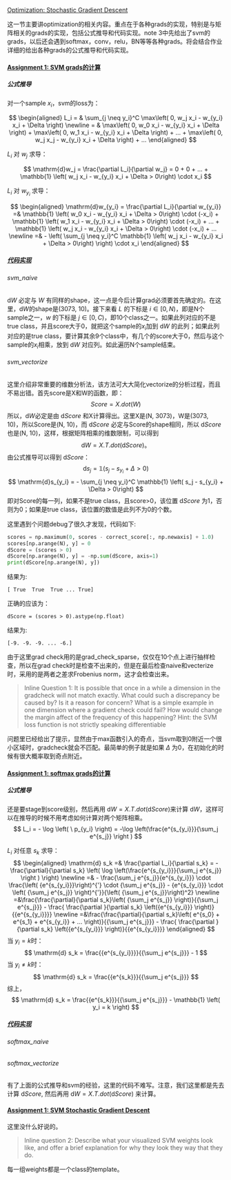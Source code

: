 [Optimization: Stochastic Gradient Descent](http://cs231n.github.io/optimization-1/)

这一节主要讲optimization的相关内容。重点在于各种grads的实现，特别是与矩阵相关的grads的实现，包括公式推导和代码实现。note 3中先给出了svm的grads，以后还会遇到softmax，conv，relu，BN等等各种grads。将会结合作业详细的给出各种grads的公式推导和代码实现。

#### [Assignment 1: SVM grads的计算](https://github.com/FortiLeiZhang/cs231n/blob/master/code/cs231n/assignment1/svm.ipynb)

##### 公式推导

对一个sample $x_i$，svm的loss为：

$$
\begin{aligned}
L_i = & \sum_{j \neq y_i}^C \max\left( 0, w_j x_i - w_{y_i} x_i + \Delta \right) \newline
= & \max\left( 0, w_0 x_i - w_{y_i} x_i + \Delta \right) + \max\left( 0, w_1 x_i - w_{y_i} x_i + \Delta \right)  + ... + \max\left( 0, w_j x_j - w_{y_i} x_i + \Delta \right) + ...
\end{aligned}
$$

$L_i$ 对 $w_j$ 求导：

$$
\mathrm{d}w_j =  \frac{\partial L_i}{\partial w_j} = 0 + 0 + ... +
 \mathbb{1} \left( w_j x_i - w_{y_i} x_i + \Delta > 0\right) \cdot x_i
$$

$L_i$ 对 $w_{y_i}$ 求导：

$$
\begin{aligned}
\mathrm{d}w_{y_i} = \frac{\partial L_i}{\partial w_{y_i}} =&
\mathbb{1} \left( w_0 x_i - w_{y_i} x_i + \Delta > 0\right) \cdot (-x_i) +
 \mathbb{1} \left( w_1 x_i - w_{y_i} x_i + \Delta > 0\right) \cdot (-x_i) + ... + \mathbb{1} \left( w_j x_i - w_{y_i} x_i + \Delta > 0\right) \cdot (-x_i) + ... \newline
 =& - \left(  \sum_{j \neq y_i}^C  \mathbb{1} \left( w_j x_i - w_{y_i} x_i + \Delta > 0\right) \right) \cdot x_i
 \end{aligned}
$$

##### [代码实现](https://github.com/FortiLeiZhang/cs231n/blob/master/code/cs231n/assignment1/cs231n/classifiers/linear_svm.py)

###### svm_naive

$\mathrm{d}W$ 必定与 $W$ 有同样的shape，这一点是今后计算grad必须要首先确定的。在这里，$\mathrm{d}W$的shape是(3073, 10)。接下来看 $L$ 的下标是 $i \in [0, N)$，即是N个sample之一，$w$ 的下标是 $j \in [0, C)$，即10个class之一。如果此列对应的不是true class，并且score大于0，就把这个sample的$x_i$加到 $\mathrm{d}W$ 的此列；如果此列对应的是true class，要计算其余9个class中，有几个的score大于0，然后与这个sample的$x_i$相乘，放到 $\mathrm{d}W$ 对应列。如此遍历N个sample结束。

###### svm_vectorize
这里介绍非常重要的维数分析法，该方法可大大简化vectorize的分析过程，而且不易出错。首先score是X和W的函数，即：
$$
Score = X.dot(W)
$$
所以，$\mathrm{d}W$必定是由 $\mathrm{d} Score$ 和X计算得出。这里X是(N, 3073)，W是(3073, 10)，所以Score是(N, 10)，而 $\mathrm{d} Score$ 必定与Score的shape相同，所以 $\mathrm{d} Score$ 也是(N, 10)，这样，根据矩阵相乘的维数限制，可以得到
$$
\mathrm{d} W = X.T.dot(\mathrm{d} Score)。
$$
由公式推导可以得到 $\mathrm{d} Score$：
$$
\mathrm{d}s_j = \mathbb{1} \left( s_j - s_{y_i} + \Delta > 0\right)
$$
$$
\mathrm{d}s_{y_i}
 = - \sum_{j \neq y_i}^C  \mathbb{1} \left( s_j - s_{y_i} + \Delta > 0\right)
$$
即对Score的每一列，如果不是true class，且score>0，该位置 $\mathrm{d} Score$ 为1，否则为0；如果是true class，该位置的数值是此列不为0的个数。

这里遇到个问题debug了很久才发现，代码如下:
```python
scores = np.maximum(0, scores - correct_score[:, np.newaxis] + 1.0)
scores[np.arange(N), y] = 0
dScore = (scores > 0)
dScore[np.arange(N), y] = -np.sum(dScore, axis=1)
print(dScore[np.arange(N), y])
```
结果为:
```
[ True  True  True ... True]
```
正确的应该为：
```
dScore = (scores > 0).astype(np.float)
```
结果为:
```
[-9. -9. -9. ... -6.]
```
由于这里grad check用的是grad_check_sparse，仅仅在10个点上进行抽样检查，所以在grad check时是检查不出来的，但是在最后检查naive和vecterize时，采用的是两者之差求Frobenius norm，这才会检查出来。

> Inline Question 1: It is possible that once in a while a dimension in the gradcheck will not match exactly. What could such a discrepancy be caused by? Is it a reason for concern? What is a simple example in one dimension where a gradient check could fail? How would change the margin affect of the frequency of this happening? Hint: the SVM loss function is not strictly speaking differentiable

问题里已经给出了提示，显然由于max函数引入的奇点，当svm取到0附近一个很小区域时，gradcheck就会不匹配。最简单的例子就是如果 $\Delta$ 为0，在初始化的时候有很大概率取到奇点附近。

#### [Assignment 1: softmax grads的计算](https://github.com/FortiLeiZhang/cs231n/blob/master/code/cs231n/assignment1/softmax.ipynb)

##### 公式推导
还是要stage到score级别，然后再用 $\mathrm{d} W = X.T.dot(\mathrm{d} Score)$来计算 $\mathrm{d} W$，这样可以在推导的时候不用考虑如何计算对两个矩阵相乘。
$$
L_i = - \log \left( \ p_{y_i} \right) = -\log \left(\frac{e^{s_{y_i}}}{\sum_j e^{s_j}} \right )
$$

$L_i$ 对任意 $s_k$ 求导：
$$
\begin{aligned}
\mathrm{d} s_k =& \frac{\partial L_i}{\partial s_k} = - \frac{\partial}{\partial s_k} \left( \log \left(\frac{e^{s_{y_i}}}{\sum_j e^{s_j}} \right ) \right) \newline
=& - \frac{\sum_j e^{s_j}}{e^{s_{y_i}}} \cdot \frac{\left( {e^{s_{y_i}}}\right)^{'} \cdot {\sum_j e^{s_j}} - {e^{s_{y_i}}} \cdot \left( {\sum_j e^{s_j}} \right)^{'}}{\left( {\sum_j e^{s_j}}\right)^2} \newline
=&\frac{\frac{\partial}{\partial s_k}\left( {\sum_j e^{s_j}} \right)}{{\sum_j e^{s_j}}} - \frac{ \frac{\partial }{\partial s_k} \left({e^{s_{y_i}}} \right)}{{e^{s_{y_i}}}} \newline
=&\frac{\frac{\partial}{\partial s_k}\left( e^{s_0} + e^{s_1} + e^{s_{y_i}} + ... \right)}{{\sum_j e^{s_j}}} - \frac{ \frac{\partial }{\partial s_k} \left({e^{s_{y_i}}} \right)}{{e^{s_{y_i}}}}
\end{aligned}
$$
当 $y_i = k$时：
$$
\mathrm{d} s_k = \frac{{e^{s_{y_i}}}}{{\sum_j e^{s_j}}} - 1
$$
当 $y_i \neq k$时：
$$
\mathrm{d} s_k = \frac{{e^{s_k}}}{{\sum_j e^{s_j}}}
$$
综上，
$$
\mathrm{d} s_k = \frac{{e^{s_k}}}{{\sum_j e^{s_j}}} - \mathbb{1} \left( y_i = k \right)
$$

##### [代码实现](https://github.com/FortiLeiZhang/cs231n/blob/master/code/cs231n/assignment1/cs231n/classifiers/softmax.py)

###### softmax_naive
###### softmax_vectorize
有了上面的公式推导和svm的经验，这里的代码不难写。注意，我们这里都是先去计算 $\mathrm{d} Score$, 然后再用 $\mathrm{d} W = X.T.dot(\mathrm{d} Score)$ 来计算。

#### [Assignment 1: SVM Stochastic Gradient Descent ](https://github.com/FortiLeiZhang/cs231n/blob/master/code/cs231n/assignment1/svm.ipynb)
这里没什么好说的。
> Inline question 2:
Describe what your visualized SVM weights look like, and offer a brief explanation for why they look they way that they do.

每一组weights都是一个class的template。
